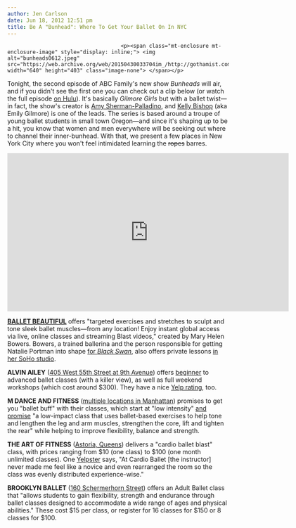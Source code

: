```yaml
---
author: Jen Carlson
date: Jun 18, 2012 12:51 pm
title: Be A "Bunhead": Where To Get Your Ballet On In NYC
---
```


	
										<p><span class="mt-enclosure mt-enclosure-image" style="display: inline;"> <img alt="bunheads0612.jpeg" src="https://web.archive.org/web/20150430033704im_/http://gothamist.com/attachments/arts_jen/bunheads0612.jpeg" width="640" height="403" class="image-none"> </span></p>

<p>Tonight, the second episode of ABC Family&apos;s new show <em>Bunheads</em> will air, and if you didn&apos;t see the first one you can check out a clip below (or watch the full episode <a href="https://web.archive.org/web/20150430033704/http://www.hulu.com/watch/369289">on Hulu</a>). It&apos;s basically <em>Gilmore Girls</em> but with a ballet twist&#x2014;in fact, the show&apos;s creator is <a href="https://web.archive.org/web/20150430033704/http://en.wikipedia.org/wiki/Amy_Sherman-Palladino">Amy Sherman-Palladino</a>, and <a href="https://web.archive.org/web/20150430033704/http://www.imdb.com/name/nm0084105/">Kelly Bishop</a> (aka Emily Gilmore) is one of the leads. The series is based around a troupe of young ballet students in small town Oregon&#x2014;and since it&apos;s shaping up to be a hit, you know that women and men everywhere will be seeking out where to channel their inner-bunhead. With that, we present a few places in New York City where you won&apos;t feel intimidated learning the <strike>ropes</strike> barres.</p>

<p><iframe width="640" height="360" src="https://web.archive.org/web/20150430033704if_/http://www.youtube.com/embed/D5toPc2JEus" frameborder="0" allowfullscreen></iframe></p>

<p><a href="https://web.archive.org/web/20150430033704/http://www.balletbeautiful.com/mary-helen-bowers"><strong>BALLET BEAUTIFUL</strong></a> offers &quot;targeted exercises and stretches to sculpt and tone sleek ballet muscles&#x2014;from any location! Enjoy instant global access via live, online classes and streaming Blast videos,&quot; created by Mary Helen Bowers. Bowers, a trained ballerina and the person responsible for getting Natalie Portman into shape <a href="https://web.archive.org/web/20150430033704/http://stylenews.peoplestylewatch.com/2012/06/13/ballet-workout-at-home-mary-helen-bowers/">for <em>Black Swan</em></a>, also offers private lessons <a href="https://web.archive.org/web/20150430033704/http://www.balletbeautiful.com/private-training">in her SoHo studio</a>.</p>

<p><strong>ALVIN AILEY</strong> (<a href="https://web.archive.org/web/20150430033704/http://www.alvinailey.org/listing/class/3/146/6">405 West 55th Street at 9th Avenue</a>) offers <a href="https://web.archive.org/web/20150430033704/http://www.alvinailey.org/beginner-ballet-level-1">beginner</a> to advanced ballet classes (with a killer view), as well as full weekend workshops (which cost around $300). They have a nice <a href="https://web.archive.org/web/20150430033704/http://www.yelp.com/biz/the-ailey-extension-new-york#query:ballet%20exercise%20classes">Yelp rating</a>, too.</p>

<p><strong>M DANCE AND FITNESS</strong> (<a href="https://web.archive.org/web/20150430033704/http://www.mdancefitness.com/locations__prices">multiple locations in Manhattan</a>) promises to get you &quot;ballet buff&quot; with their classes, which start at &quot;low intensity&quot; <a href="https://web.archive.org/web/20150430033704/http://www.mdancefitness.com/adult_fitness_classes">and promise</a> &quot;a low-impact class that uses ballet-based exercises to help tone and lengthen the leg and arm muscles, strengthen the core, lift and tighten the rear&quot; while helping to improve flexibility, balance and strength.</p>

<p><strong>THE ART OF FITNESS</strong> (<a href="https://web.archive.org/web/20150430033704/http://www.pilatesinastoria.com/id66.html">Astoria, Queens</a>) delivers a &quot;cardio ballet blast&quot; class, with prices ranging from $10 (one class) to $100 (one month unlimited classes). One <a href="https://web.archive.org/web/20150430033704/http://www.yelp.com/biz/the-art-of-fitness-astoria#query:ballet%20exercise%20classes">Yelpster</a> says, &quot;At Cardio Ballet [the instructor] never made me feel like a novice and even rearranged the room so the class was evenly distributed experience-wise.&quot;</p>

<p><strong>BROOKLYN BALLET</strong> (<a href="https://web.archive.org/web/20150430033704/http://www.brooklynballet.org/content/ballet-school">160 Schermerhorn Street</a>) offers an Adult Ballet class that &quot;allows students to gain flexibility, strength and endurance through ballet classes designed to accommodate a wide range of ages and physical abilities.&quot; These cost $15 per class, or register for 16 classes for $150 or 8 classes for $100.</p>					
										
									
				